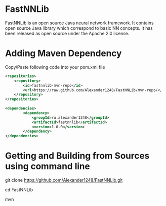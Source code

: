 FastNNLib
======
FastNNLib is an open source Java neural network framework.
It contains open source Java library which correspond to basic NN concepts. 
It has been released as open source under the Apache 2.0 license.

Adding Maven Dependency
======

Copy/Paste following code into your pom.xml file

```xml
<repositories>
    <repository>
        <id>fastnnlib-mvn-repo</id>
        <url>https://raw.github.com/Alexander1248/FastNNLib/mvn-repo/</url>
    </repository>
</repositories>
    
<dependencies>
        <dependency>
            <groupId>ru.alexander1248</groupId>
            <artifactId>fastnnlib</artifactId>
            <version>1.0.0</version>
        </dependency>
</dependencies>
```

Getting and Building from Sources using command line
======

git clone https://github.com/Alexander1248/FastNNLib.git

cd FastNNLib

mvn
